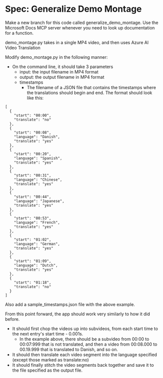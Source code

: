 # Spec: Generalize Demo Montage

Make a new branch for this code called generalize\_demo\_montage. Use the Microsoft Docs MCP server whenever you need to look up documentation for a function.

demo\_montage.py takes in a single MP4 video, and then uses Azure AI Video Translation

Modify demo\_montage.py in the following manner:

*   On the command line, it should take 3 parameters
    *   input: the input filename in MP4 format
    *   output: the output filename in MP4 format
    *   timestamps
        *   The filename of a JSON file that contains the timestamps where the translations should begin and end. The format should look like this:

```
[
  {
    "start": "00:00",
    "translate": "no"
  },
  {
    "start": "00:08",
    "language": "Danish",
    "translate": "yes"
  },
  {
    "start": "00:20",
    "language": "Spanish",
    "translate": "yes"
  },
  {
    "start": "00:31",
    "language": "Chinese",
    "translate": "yes"
  },
  {
    "start": "00:44",
    "language": "Japanese",
    "translate": "yes"
  },
  {
    "start": "00:53",
    "language": "French",
    "translate": "yes"
  },
  {
    "start": "01:02",
    "language": "German",
    "translate": "yes"
  },
  {
    "start": "01:09",
    "language": "Dutch",
    "translate": "yes"
  },
  {
    "start": "01:18",
    "translate": "no"
  }
]
```

Also add a sample\_timestamps.json file with the above example.

From this point forward, the app should work very similarly to how it did before.

*   It should first chop the videos up into subvideos, from each start time to the next entry's start time - 0.001s.
    *   In the example above, there should be a subvideo from 00:00 to 00:07:999 that is not translated, and then a video from 00:08.000 to 00.19.999 that is translated to Danish, and so on.
*   It should then translate each video segment into the language specified (except those marked as translate:no)
*   It should finally stitch the video segments back together and save it to the file specified as the output file.